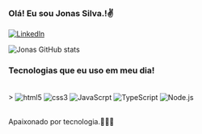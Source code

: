 ### Olá! Eu sou Jonas Silva.!✌️

[![Linkedln](https://img.shields.io/badge/LinkedIn-0077B5?style=for-the-badge&logo=linkedin&logoColor=white
)](https://www.linkedin.com/in/jonas-silva-699538230)

![Jonas GitHub stats](https://github-readme-stats.vercel.app/api?username=anuraghazra&show_icons=true&theme=transparent)

### Tecnologias que eu uso em meu dia!

<div style="display: inline_block"><br/>>
  <img align="center" alt="html5" src="https://img.shields.io/badge/HTML5-E34F26?style=for-the-badge&logo=html5&logoColor=white"/>
  <img align="center" alt="css3" src="https://img.shields.io/badge/CSS3-1572B6?style=for-the-badge&logo=css3&logoColor=white" />
  <img align="center" alt="JavaScrpt" src="https://img.shields.io/badge/JavaScript-323330?style=for-the-badge&logo=javascript&logoColor=F7DF1E"/>
  <img align="center" alt="TypeScript"  
   src="https://img.shields.io/badge/TypeScript-007ACC?style=for-the-badge&logo=typescript&logoColor=white"/>
  <img align="center" alt="Node.js"  
   src="https://img.shields.io/badge/Node.js-43853D?style=for-the-badge&logo=node.js&logoColor=white"/>
  </div></br>
  
  Apaixonado por tecnologia.🧑🏾‍💻
        





